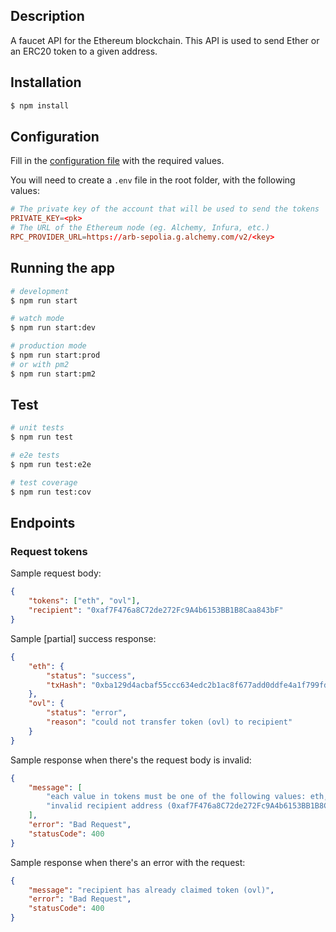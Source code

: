 ## Description

A faucet API for the Ethereum blockchain. This API is used to send Ether or an ERC20 token to a given address.

## Installation

```bash
$ npm install
```

## Configuration

Fill in the [configuration file](src/config/configuration.ts) with the required values.

You will need to create a `.env` file in the root folder, with the following values:

```toml
# The private key of the account that will be used to send the tokens
PRIVATE_KEY=<pk>
# The URL of the Ethereum node (eg. Alchemy, Infura, etc.)
RPC_PROVIDER_URL=https://arb-sepolia.g.alchemy.com/v2/<key>
```

## Running the app

```bash
# development
$ npm run start

# watch mode
$ npm run start:dev

# production mode
$ npm run start:prod
# or with pm2
$ npm run start:pm2
```

## Test

```bash
# unit tests
$ npm run test

# e2e tests
$ npm run test:e2e

# test coverage
$ npm run test:cov
```

## Endpoints

### Request tokens

Sample request body:

```json
{
    "tokens": ["eth", "ovl"],
    "recipient": "0xaf7F476a8C72de272Fc9A4b6153BB1B8Caa843bF"
}
```

Sample [partial] success response:

```json
{
    "eth": {
        "status": "success",
        "txHash": "0xba129d4acbaf55ccc634edc2b1ac8f677add0ddfe4a1f799fda699ad73afa29f"
    },
    "ovl": {
        "status": "error",
        "reason": "could not transfer token (ovl) to recipient"
    }
}
```

Sample response when there's the request body is invalid:

```json
{
    "message": [
        "each value in tokens must be one of the following values: eth, ovl",
        "invalid recipient address (0xaf7F476a8C72de272Fc9A4b6153BB1B8Caa843b)"
    ],
    "error": "Bad Request",
    "statusCode": 400
}
```

Sample response when there's an error with the request:

```json
{
    "message": "recipient has already claimed token (ovl)",
    "error": "Bad Request",
    "statusCode": 400
}
```
